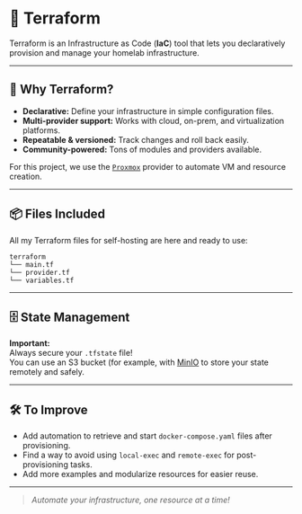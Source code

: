 # 🌱 Terraform

Terraform is an Infrastructure as Code (**IaC**) tool that lets you declaratively provision and manage your homelab infrastructure.

---

## 🚀 Why Terraform?

- **Declarative:** Define your infrastructure in simple configuration files.
- **Multi-provider support:** Works with cloud, on-prem, and virtualization platforms.
- **Repeatable & versioned:** Track changes and roll back easily.
- **Community-powered:** Tons of modules and providers available.

For this project, we use the [`Proxmox`](https://registry.terraform.io/providers/bpg/proxmox/latest/docs) provider to automate VM and resource creation.

---

## 📦 Files Included

All my Terraform files for self-hosting are here and ready to use:

```
terraform
└── main.tf
└── provider.tf
└── variables.tf
```

---

## 🗄️ State Management

**Important:**  
Always secure your `.tfstate` file!  
You can use an S3 bucket (for example, with [MinIO](/docker/minio) to store your state remotely and safely.

---

## 🛠️ To Improve

- Add automation to retrieve and start `docker-compose.yaml` files after provisioning.
- Find a way to avoid using `local-exec` and `remote-exec` for post-provisioning tasks.
- Add more examples and modularize resources for easier reuse.

---

> _Automate your infrastructure, one resource at a time!_